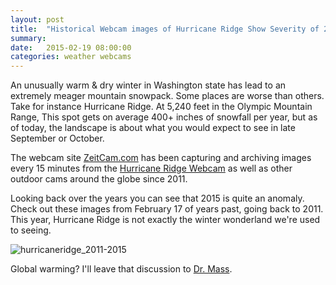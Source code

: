 ```yaml
---
layout: post
title:  "Historical Webcam images of Hurricane Ridge Show Severity of 2015 Snowpack Deficit"
summary: 
date:   2015-02-19 08:00:00
categories: weather webcams
---
```

An unusually warm & dry winter in Washington state has lead to an extremely meager mountain snowpack. Some places are worse
than others. Take for instance Hurricane Ridge. At 5,240 feet in the Olympic Mountain Range, This spot gets on average 400+ 
inches of snowfall per year, but as of today, the landscape is about what you would expect to see in late September or October.

The webcam site [ZeitCam.com](https://zeitcam.com/) has been capturing and archiving images every 15 minutes from the 
[Hurricane Ridge Webcam](http://zeitcam.com/webcam/hurricaneridge) as well as other outdoor cams around the globe since 2011. 

Looking back over the years you can see that 2015 is quite an anomaly. Check out these images from February 17 of years past, going back to 2011. This year, Hurricane Ridge is not exactly the winter wonderland we're used to seeing.

 ![hurricaneridge_2011-2015](https://cloud.githubusercontent.com/assets/6886403/6262997/799c40ec-b7c4-11e4-80b5-aaa9a94359eb.gif "Hurricane Ridge Snowfall Comparison 2011-2015" )
 
Global warming? I'll leave that discussion to [Dr. Mass](http://cliffmass.blogspot.com/2015/02/the-origin-of-this-winters-weather.html).
